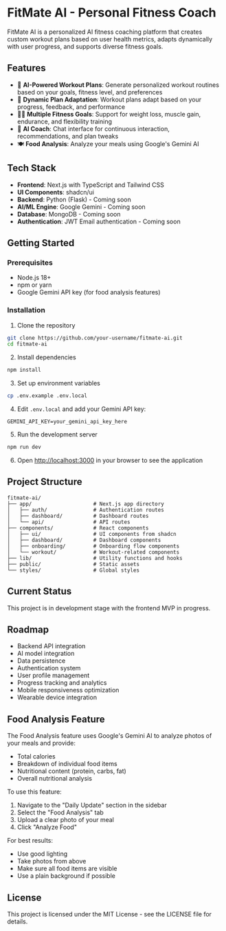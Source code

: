 # FitMate AI - Personal Fitness Coach

FitMate AI is a personalized AI fitness coaching platform that creates custom workout plans based on user health metrics, adapts dynamically with user progress, and supports diverse fitness goals.

## Features

- 🧠 **AI-Powered Workout Plans**: Generate personalized workout routines based on your goals, fitness level, and preferences
- 🔄 **Dynamic Plan Adaptation**: Workout plans adapt based on your progress, feedback, and performance
- 🏋️‍♀️ **Multiple Fitness Goals**: Support for weight loss, muscle gain, endurance, and flexibility training
- 💬 **AI Coach**: Chat interface for continuous interaction, recommendations, and plan tweaks
- 🍽️ **Food Analysis**: Analyze your meals using Google's Gemini AI

## Tech Stack

- **Frontend**: Next.js with TypeScript and Tailwind CSS
- **UI Components**: shadcn/ui
- **Backend**: Python (Flask) - Coming soon
- **AI/ML Engine**: Google Gemini - Coming soon
- **Database**: MongoDB - Coming soon
- **Authentication**: JWT Email authentication - Coming soon

## Getting Started

### Prerequisites

- Node.js 18+ 
- npm or yarn
- Google Gemini API key (for food analysis features)

### Installation

1. Clone the repository
```bash
git clone https://github.com/your-username/fitmate-ai.git
cd fitmate-ai
```

2. Install dependencies
```bash
npm install
```

3. Set up environment variables
```bash
cp .env.example .env.local
```

4. Edit `.env.local` and add your Gemini API key:
```
GEMINI_API_KEY=your_gemini_api_key_here
```

5. Run the development server
```bash
npm run dev
```

6. Open [http://localhost:3000](http://localhost:3000) in your browser to see the application

## Project Structure

```
fitmate-ai/
├── app/                    # Next.js app directory
│   ├── auth/               # Authentication routes
│   ├── dashboard/          # Dashboard routes
│   └── api/                # API routes
├── components/             # React components
│   ├── ui/                 # UI components from shadcn
│   ├── dashboard/          # Dashboard components
│   ├── onboarding/         # Onboarding flow components
│   └── workout/            # Workout-related components
├── lib/                    # Utility functions and hooks
├── public/                 # Static assets
└── styles/                 # Global styles
```

## Current Status

This project is in development stage with the frontend MVP in progress.

## Roadmap

- Backend API integration
- AI model integration
- Data persistence
- Authentication system
- User profile management
- Progress tracking and analytics
- Mobile responsiveness optimization
- Wearable device integration

## Food Analysis Feature

The Food Analysis feature uses Google's Gemini AI to analyze photos of your meals and provide:

- Total calories
- Breakdown of individual food items
- Nutritional content (protein, carbs, fat)
- Overall nutritional analysis

To use this feature:
1. Navigate to the "Daily Update" section in the sidebar
2. Select the "Food Analysis" tab
3. Upload a clear photo of your meal
4. Click "Analyze Food"

For best results:
- Use good lighting
- Take photos from above
- Make sure all food items are visible
- Use a plain background if possible

## License

This project is licensed under the MIT License - see the LICENSE file for details.

